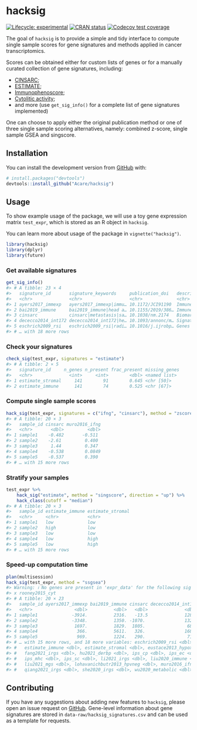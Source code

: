 
<!-- README.md is generated from README.Rmd. Please edit that file -->

# hacksig

<!-- badges: start -->

[![Lifecycle:
experimental](https://img.shields.io/badge/lifecycle-experimental-orange.svg)](https://lifecycle.r-lib.org/articles/stages.html#experimental)
[![CRAN
status](https://www.r-pkg.org/badges/version/hacksig)](https://CRAN.R-project.org/package=hacksig)
[![Codecov test
coverage](https://codecov.io/gh/Acare/hacksig/branch/master/graph/badge.svg)](https://app.codecov.io/gh/Acare/hacksig?branch=master)
<!-- badges: end -->

The goal of `hacksig` is to provide a simple and tidy interface to
compute single sample scores for gene signatures and methods applied in
cancer transcriptomics.

Scores can be obtained either for custom lists of genes or for a
manually curated collection of gene signatures, including:

-   [CINSARC](https://doi.org/10.1038/nm.2174);
-   [ESTIMATE](https://doi.org/10.1038/ncomms3612);
-   [Immunophenoscore](https://doi.org/10.1016/j.celrep.2016.12.019);
-   [Cytolitic activity](https://doi.org/10.1016/j.cell.2014.12.033);
-   and more (use `get_sig_info()` for a complete list of gene
    signatures implemented)

One can choose to apply either the original publication method or one of
three single sample scoring alternatives, namely: combined z-score,
single sample GSEA and singscore.

## Installation

You can install the development version from
[GitHub](https://github.com/) with:

``` r
# install.packages("devtools")
devtools::install_github("Acare/hacksig")
```

## Usage

To show example usage of the package, we will use a toy gene expression
matrix `test_expr`, which is stored as an R object in `hacksig`.

You can learn more about usage of the package in `vignette("hacksig")`.

``` r
library(hacksig)
library(dplyr)
library(future)
```

### Get available signatures

``` r
get_sig_info()
#> # A tibble: 23 × 4
#>   signature_id       signature_keywords     publication_doi   description       
#>   <chr>              <chr>                  <chr>             <chr>             
#> 1 ayers2017_immexp   ayers2017_immexp|immu… 10.1172/JCI91190  Immune expanded g…
#> 2 bai2019_immune     bai2019_immune|head a… 10.1155/2019/386… Immune/inflammato…
#> 3 cinsarc            cinsarc|metastasis|sa… 10.1038/nm.2174   Biomarker aimed a…
#> 4 dececco2014_int172 dececco2014_int172|he… 10.1093/annonc/m… Signature aimed a…
#> 5 eschrich2009_rsi   eschrich2009_rsi|radi… 10.1016/j.ijrobp… Genes aimed at pr…
#> # … with 18 more rows
```

### Check your signatures

``` r
check_sig(test_expr, signatures = "estimate")
#> # A tibble: 2 × 5
#>   signature_id     n_genes n_present frac_present missing_genes
#>   <chr>              <int>     <int>        <dbl> <named list> 
#> 1 estimate_stromal     141        91        0.645 <chr [50]>   
#> 2 estimate_immune      141        74        0.525 <chr [67]>
```

### Compute single sample scores

``` r
hack_sig(test_expr, signatures = c("ifng", "cinsarc"), method = "zscore")
#> # A tibble: 20 × 3
#>   sample_id cinsarc muro2016_ifng
#>   <chr>       <dbl>         <dbl>
#> 1 sample1    -0.482       -0.511 
#> 2 sample2    -2.61         0.400 
#> 3 sample3     1.44         0.347 
#> 4 sample4    -0.538        0.0849
#> 5 sample5    -0.537        0.390 
#> # … with 15 more rows
```

### Stratify your samples

``` r
test_expr %>% 
    hack_sig("estimate", method = "singscore", direction = "up") %>% 
    hack_class(cutoff = "median")
#> # A tibble: 20 × 3
#>   sample_id estimate_immune estimate_stromal
#>   <chr>     <chr>           <chr>           
#> 1 sample1   low             low             
#> 2 sample2   high            low             
#> 3 sample3   low             low             
#> 4 sample4   low             high            
#> 5 sample5   low             high            
#> # … with 15 more rows
```

### Speed-up computation time

``` r
plan(multisession)
hack_sig(test_expr, method = "ssgsea")
#> Warning: ℹ No genes are present in 'expr_data' for the following signatures:
#> x rooney2015_cyt
#> # A tibble: 20 × 23
#>   sample_id ayers2017_immexp bai2019_immune cinsarc dececco2014_int172
#>   <chr>                <dbl>          <dbl>   <dbl>              <dbl>
#> 1 sample1             -3914.          2316.   -13.5              1288.
#> 2 sample2             -3348.          1350. -1070.               1322.
#> 3 sample3              1697.          1829.  1805.                685.
#> 4 sample4               366.          5611.   326.               1684.
#> 5 sample5               969.          1224.   290.                718.
#> # … with 15 more rows, and 18 more variables: eschrich2009_rsi <dbl>,
#> #   estimate_immune <dbl>, estimate_stromal <dbl>, eustace2013_hypoxia <dbl>,
#> #   fang2021_irgs <dbl>, hu2021_derbp <dbl>, ips_cp <dbl>, ips_ec <dbl>,
#> #   ips_mhc <dbl>, ips_sc <dbl>, li2021_irgs <dbl>, liu2020_immune <dbl>,
#> #   liu2021_mgs <dbl>, lohavanichbutr2013_hpvneg <dbl>, muro2016_ifng <dbl>,
#> #   qiang2021_irgs <dbl>, she2020_irgs <dbl>, wu2020_metabolic <dbl>
```

## Contributing

If you have any suggestions about adding new features to `hacksig`,
please open an issue request on
[GitHub](https://github.com/Acare/hacksig/issues). Gene-level
information about gene signatures are stored in
`data-raw/hacksig_signatures.csv` and can be used as a template for
requests.
